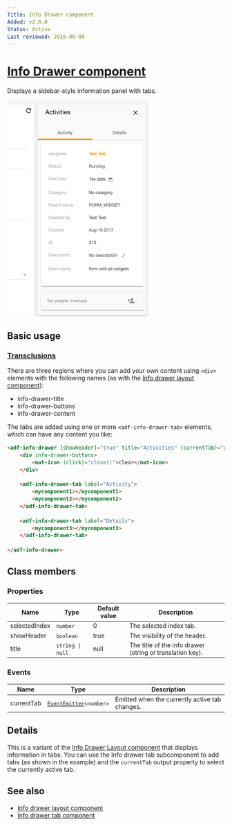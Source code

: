 ```yaml
---
Title: Info Drawer component
Added: v2.0.0
Status: Active
Last reviewed: 2018-06-08
---
```


# [Info Drawer component](../../../lib/core/info-drawer/info-drawer.component.ts "Defined in info-drawer.component.ts")

Displays a sidebar-style information panel with tabs.

![Info drawer screenshot](../../docassets/images/activities-infodrawer.png)

## Basic usage

### [Transclusions](../../user-guide/transclusion.md)

There are three regions where you can add your own content using `<div>` elements
with the following names (as with the [Info drawer layout component](info-drawer-layout.component.md)):

-   info-drawer-title
-   info-drawer-buttons
-   info-drawer-content

The tabs are added using one or more `<adf-info-drawer-tab>` elements, which can
have any content you like:

```html
<adf-info-drawer [showHeader]="true" title="Activities" (currentTab)="getActiveTab($event)">
    <div info-drawer-buttons>
        <mat-icon (click)="close()">clear</mat-icon>
    </div>

    <adf-info-drawer-tab label="Activity">
        <mycomponent1></mycomponent1>
        <mycomponent2></mycomponent2>
    </adf-info-drawer-tab>

    <adf-info-drawer-tab label="Details">
        <mycomponent3></mycomponent3>
    </adf-info-drawer-tab>

</adf-info-drawer>
```

## Class members

### Properties

| Name          | Type             | Default value | Description                                               |
| ------------- | ---------------- | ------------- | --------------------------------------------------------- |
| selectedIndex | `number`         | 0             | The selected index tab.                                   |
| showHeader    | `boolean`        | true          | The visibility of the header.                             |
| title         | `string \| null` | null          | The title of the info drawer (string or translation key). |

### Events

| Name       | Type                                                                 | Description                                    |
| ---------- | -------------------------------------------------------------------- | ---------------------------------------------- |
| currentTab | [`EventEmitter`](https://angular.io/api/core/EventEmitter)`<number>` | Emitted when the currently active tab changes. |

## Details

This is a variant of the [Info Drawer Layout component](info-drawer-layout.component.md) that displays information in tabs. You can use the Info drawer tab subcomponent to add tabs (as shown in the example) and the `currentTab` output property to select the currently active tab.

## See also

-   [Info drawer layout component](info-drawer-layout.component.md)
-   [Info drawer tab component](info-drawer-tab.component.md)
